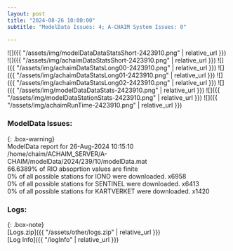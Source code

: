```yaml
---
layout: post
title: "2024-08-26 10:00:00"
subtitle: "ModelData Issues: 4; A-CHAIM System Issues: 0"

---
```


![]({{ "/assets/img/modelDataDataStatsShort-2423910.png" | relative_url }})
![]({{ "/assets/img/achaimDataStatsShort-2423910.png" | relative_url }})
![]({{ "/assets/img/achaimDataStatsLong00-2423910.png" | relative_url }})
![]({{ "/assets/img/achaimDataStatsLong01-2423910.png" | relative_url }})
![]({{ "/assets/img/achaimDataStatsLong02-2423910.png" | relative_url }})
![]({{ "/assets/img/modelDataDataStats-2423910.png" | relative_url }})
![]({{ "/assets/img/modelDataStationStats-2423910.png" | relative_url }})
![]({{ "/assets/img/achaimRunTime-2423910.png" | relative_url }})


### ModelData Issues:  
  
{: .box-warning}  
 ModelData report for 26-Aug-2024 10:15:10   
 /home/chaim/ACHAIM_SERVER/A-CHAIM/modelData/2024/239/10/modelData.mat   
 66.6389% of RIO absoprtion values are finite   
 0% of all possible stations for IONO were downloaded. x6958   
 0% of all possible stations for SENTINEL were downloaded. x6413   
 0% of all possible stations for KARTVERKET were downloaded. x1420   
  


### Logs:  
  
{: .box-note}  
[Logs.zip]({{ "/assets/other/logs.zip" | relative_url }})  
[Log Info]({{ "/logInfo" | relative_url }})  
